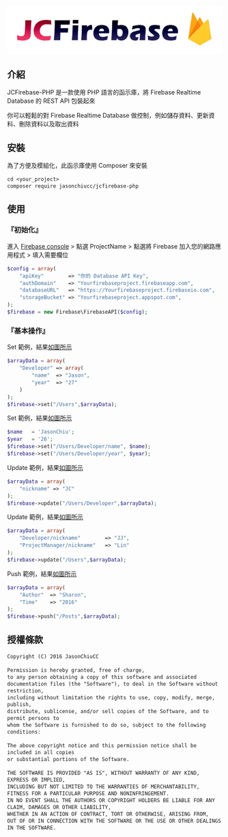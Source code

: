 [![JCFirebase-PHP](https://github.com/JasonChiuCC/JCFirebase-PHP/blob/master/image/logo.png "JCFirebase-PHP")](https://github.com/JasonChiuCC/JCFirebase-PHP)

## 介紹

JCFirebase-PHP 是一款使用 PHP 語言的函示庫，將 Firebase Realtime Database 的 REST API 包裝起來

你可以輕鬆的對 Firebase Realtime Database 做控制，例如儲存資料、更新資料、刪除資料以及取出資料

## 安裝

為了方便及模組化，此函示庫使用 Composer 來安裝

```
cd <your_project>
composer require jasonchiucc/jcfirebase-php
```

## 使用

### 『初始化』

進入 [Firebase console](https://console.firebase.google.com/) > 點選 ProjectName > 點選將 Firebase 加入您的網路應用程式 > 填入需要欄位

```php
$config = array(
    "apiKey"        => "你的 Database API Key",
    "authDomain"    => "Yourfirebaseproject.firebaseapp.com",
    "databaseURL"   => "https://Yourfirebaseproject.firebaseio.com",
    "storageBucket" => "Yourfirebaseproject.appspot.com",    
);
$firebase = new Firebase\FirebaseAPI($config);
```

### 『基本操作』

Set 範例，結果[如圖所示](https://github.com/JasonChiuCC/JCFirebase-PHP/blob/master/image/2016-07-29_133441.png)

```php
$arrayData = array(
    "Developer" => array(
        "name"  => "Jason",
        "year"  => "27"
    )
);
$firebase->set("/Users",$arrayData);
```

Set 範例，結果[如圖所示](https://github.com/JasonChiuCC/JCFirebase-PHP/blob/master/image/2016-07-29_134124.png)

```php
$name   = 'JasonChiu';
$year   = '26';
$firebase->set("/Users/Developer/name", $name);
$firebase->set("/Users/Developer/year", $year);
```

Update 範例，結果[如圖所示](https://github.com/JasonChiuCC/JCFirebase-PHP/blob/master/image/2016-07-29_134249.png)

```php
$arrayData = array(
    "nickname" => "JC"
);
$firebase->update("/Users/Developer",$arrayData);
```

Update 範例，結果[如圖所示](https://github.com/JasonChiuCC/JCFirebase-PHP/blob/master/image/2016-07-29_134457.png)

```php
$arrayData = array(
    "Developer/nickname"        => "JJ",
    "ProjectManager/nickname"   => "Lin"
);
$firebase->update("/Users",$arrayData);
```

Push 範例，結果[如圖所示](https://github.com/JasonChiuCC/JCFirebase-PHP/blob/master/image/2016-07-29_135427.png)

```php
$arrayData = array(
    "Author"  => "Sharon",
    "Time"    => "2016"
);
$firebase->push("/Posts",$arrayData);
```




















## 授權條款

```
Copyright (C) 2016 JasonChiuCC

Permission is hereby granted, free of charge, 
to any person obtaining a copy of this software and associated 
documentation files (the "Software"), to deal in the Software without restriction, 
including without limitation the rights to use, copy, modify, merge, publish, 
distribute, sublicense, and/or sell copies of the Software, and to permit persons to 
whom the Software is furnished to do so, subject to the following conditions:

The above copyright notice and this permission notice shall be included in all copies 
or substantial portions of the Software.

THE SOFTWARE IS PROVIDED "AS IS", WITHOUT WARRANTY OF ANY KIND, EXPRESS OR IMPLIED, 
INCLUDING BUT NOT LIMITED TO THE WARRANTIES OF MERCHANTABILITY, 
FITNESS FOR A PARTICULAR PURPOSE AND NONINFRINGEMENT. 
IN NO EVENT SHALL THE AUTHORS OR COPYRIGHT HOLDERS BE LIABLE FOR ANY CLAIM, DAMAGES OR OTHER LIABILITY, 
WHETHER IN AN ACTION OF CONTRACT, TORT OR OTHERWISE, ARISING FROM, 
OUT OF OR IN CONNECTION WITH THE SOFTWARE OR THE USE OR OTHER DEALINGS IN THE SOFTWARE.
```